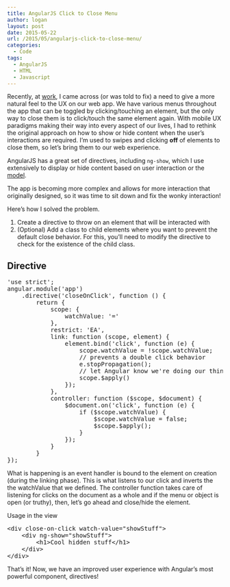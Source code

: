 ```yaml
---
title: AngularJS Click to Close Menu
author: logan
layout: post
date: 2015-05-22
url: /2015/05/angularjs-click-to-close-menu/
categories:
  - Code
tags:
  - AngularJS
  - HTML
  - Javascript
---
```

Recently, at <a href="http://www.zubie.com" target="_blank">work</a>, I came across (or was told to fix) a need to give a more natural feel to the UX on our web app. We have various menus throughout the app that can be toggled by clicking/touching an element, but the only way to close them is to click/touch the same element again. With mobile UX paradigms making their way into every aspect of our lives, I had to rethink the original approach on how to show or hide content when the user&#8217;s interactions are required. I&#8217;m used to swipes and clicking **off** of elements to close them, so let&#8217;s bring them to our web experience.

AngularJS has a great set of directives, including `ng-show`, which I use extensively to display or hide content based on user interaction or the <a href="http://en.wikipedia.org/wiki/Model%E2%80%93view%E2%80%93controller" target="_blank">model</a>.

The app is becoming more complex and allows for more interaction that originally designed, so it was time to sit down and fix the wonky interaction!

Here&#8217;s how I solved the problem.

  1. Create a directive to throw on an element that will be interacted with
  2. (Optional) Add a class to child elements where you want to prevent the default close behavior. For this, you&#8217;ll need to modify the directive to check for the existence of the child class.

## Directive

<pre class="lang:js decode:true ">'use strict';
angular.module('app')
    .directive('closeOnClick', function () {
        return {
            scope: {
                watchValue: '='
            },
            restrict: 'EA',
            link: function (scope, element) {
                element.bind('click', function (e) {
                    scope.watchValue = !scope.watchValue;
                    // prevents a double click behavior                    
                    e.stopPropagation();
                    // let Angular know we're doing our thing
                    scope.$apply()
                });
            },
            controller: function ($scope, $document) {
                $document.on('click', function (e) {
                    if ($scope.watchValue) {
                        $scope.watchValue = false;
                        $scope.$apply();
                    }
                });
            }
        }
});</pre>

What is happening is an event handler is bound to the element on creation (during the linking phase). This is what listens to our click and inverts the the watchValue that we defined. The controller function takes care of listening for clicks on the document as a whole and if the menu or object is open (or truthy), then, let&#8217;s go ahead and close/hide the element.

Usage in the view

<pre class="lang:xhtml decode:true" title="Usage in the view">&lt;div close-on-click watch-value="showStuff"&gt;
    &lt;div ng-show="showStuff"&gt;
        &lt;h1&gt;Cool hidden stuff&lt;/h1&gt;
    &lt;/div&gt;
&lt;/div&gt;</pre>

That&#8217;s it! Now, we have an improved user experience with Angular&#8217;s most powerful component, directives!